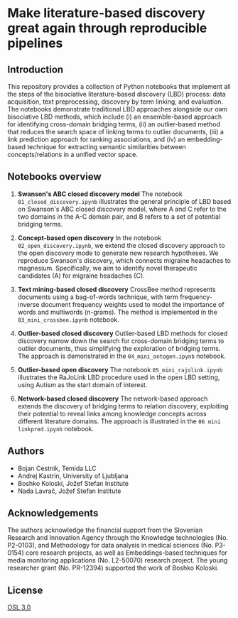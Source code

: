 # Make literature-based discovery great again through reproducible pipelines

## Introduction

This repository provides a collection of Python notebooks that implement all the steps of the bisociative literature-based discovery (LBD) process: data acquisition, text preprocessing, discovery by term linking, and evaluation. The notebooks demonstrate traditional LBD approaches alongside our own bisociative LBD methods, which include (i) an ensemble-based approach for identifying cross-domain bridging terms, (ii) an outlier-based method that reduces the search space of linking terms to outlier documents, (iii) a link prediction approach for ranking associations, and (iv) an embedding-based technique for extracting semantic similarities between concepts/relations in a unified vector space.

## Notebooks overview

1. **Swanson's ABC closed discovery model** The notebook `01_closed_discovery.ipynb` illustrates the general principle of LBD based on Swanson's ABC closed discovery model, where A and C refer to the two domains in the A-C domain pair, and B refers to a set of potential bridging terms.

2. **Concept-based open discovery** In the notebook `02_open_discovery.ipynb`, we extend the closed discovery approach to the open discovery mode to generate new research hypotheses. We reproduce Swanson's discovery, which connects migraine headaches to magnesium. Specifically, we aim to identify novel therapeutic candidates (A) for migraine headaches (C). 

3. **Text mining-based closed discovery** CrossBee method represents documents using a bag-of-words technique, with term frequency-inverse document frequency weights used to model the importance of words and multiwords (n-grams). The method is implemented in the `03_mini_crossbee.ipynb` notebook.

4. **Outlier-based closed discovery** Outlier-based LBD methods for closed discovery narrow down the search for cross-domain bridging terms to outlier documents, thus simplifying the exploration of bridging terms. The approach is demonstrated in the `04_mini_ontogen.ipynb` notebook. 

5. **Outlier-based open discovery** The notebook `05_mini_rajolink.ipynb` illustrates the RaJoLink LBD procedure used in the open LBD setting, using Autism as the start domain of interest.

6. **Network-based closed discovery** The network-based approach extends the discovery of bridging terms to relation discovery, exploiting their potential to reveal links among knowledge concepts across different literature domains. The approach is illustrated in the `06 mini linkpred.ipynb` notebook.

## Authors

- Bojan Cestnik, Temida LLC 
- Andrej Kastrin, University of Ljubljana
- Boshko Koloski, Jožef Stefan Institute
- Nada Lavrač, Jožef Stefan Institute

## Acknowledgements

The authors acknowledge the financial support from the Slovenian Research and Innovation Agency through the Knowledge technologies (No. P2-0103), and Methodology for data analysis in medical sciences (No. P3-0154) core research projects, as well as Embeddings-based techniques for media monitoring applications (No. L2-50070) research project. The young researcher grant (No. PR-12394) supported the work of Boshko Koloski.

## License

[OSL 3.0](https://choosealicense.com/licenses/osl-3.0/)
